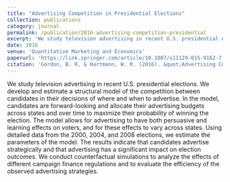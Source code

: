 ```yaml
---
title: "Advertising Competition in Presidential Elections"
collection: publications
category: journal
permalink: /publication/2016-advertising-competition-presidential
excerpt: 'We study television advertising in recent U.S. presidential elections.'
date: 2016
venue: 'Quantitative Marketing and Economics'
paperurl: 'https://link.springer.com/article/10.1007/s11129-015-9162-7'
citation: 'Gordon, B. R. & Hartmann, W. R. (2016). &quot;Advertising Competition in Presidential Elections.&quot; <i>Quantitative Marketing and Economics</i>. 14(1), 1-40.'
---
```


We study television advertising in recent U.S. presidential elections. We develop and estimate a structural model of the competition between candidates in their decisions of where and when to advertise. In the model, candidates are forward-looking and allocate their advertising budgets across states and over time to maximize their probability of winning the election. The model allows for advertising to have both persuasive and learning effects on voters, and for these effects to vary across states. Using detailed data from the 2000, 2004, and 2008 elections, we estimate the parameters of the model. The results indicate that candidates advertise strategically and that advertising has a significant impact on election outcomes. We conduct counterfactual simulations to analyze the effects of different campaign finance regulations and to evaluate the efficiency of the observed advertising strategies.
